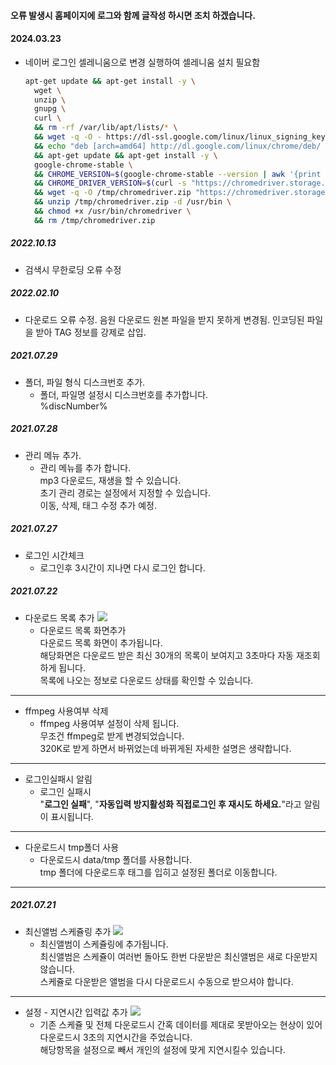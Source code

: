 #### 오류 발생시 홈페이지에 로그와 함께 글작성 하시면 조치 하겠습니다.
#### 2024.03.23
+ 네이버 로그인 셀레니움으로 변경
  실행하여 셀레니움 설치 필요함
  
  ```bash
  apt-get update && apt-get install -y \
    wget \
    unzip \
    gnupg \
    curl \
    && rm -rf /var/lib/apt/lists/* \
    && wget -q -O - https://dl-ssl.google.com/linux/linux_signing_key.pub | apt-key add - \
    && echo "deb [arch=amd64] http://dl.google.com/linux/chrome/deb/ stable main" >> /etc/apt/sources.list.d/google.list \
    && apt-get update && apt-get install -y \
    google-chrome-stable \
    && CHROME_VERSION=$(google-chrome-stable --version | awk '{print $3}' | cut -d '.' -f1) \
    && CHROME_DRIVER_VERSION=$(curl -s "https://chromedriver.storage.googleapis.com/LATEST_RELEASE_$CHROME_VERSION") \
    && wget -q -O /tmp/chromedriver.zip "https://chromedriver.storage.googleapis.com/$CHROME_DRIVER_VERSION/chromedriver_linux64.zip" \
    && unzip /tmp/chromedriver.zip -d /usr/bin \
    && chmod +x /usr/bin/chromedriver \
    && rm /tmp/chromedriver.zip
  ```
  
##### 2022.10.13
+ 검색시 무한로딩 오류 수정
##### 2022.02.10
+ 다운로드 오류 수정.
  음원 다운로드 원본 파일을 받지 못하게 변경됨.
  인코딩된 파일을 받아 TAG 정보를 강제로 삽입.
##### 2021.07.29
+ 폴더, 파일 형식 디스크번호 추가.
    + 폴더, 파일명 설정시 디스크번호를 추가합니다.  
    %discNumber%  
##### 2021.07.28
+ 관리 메뉴 추가.
    + 관리 메뉴를 추가 합니다.  
    mp3 다운로드, 재생을 할 수 있습니다.  
    초기 관리 경로는 설정에서 지정할 수 있습니다.  
    이동, 삭제, 태그 수정 추가 예정.

##### 2021.07.27
+ 로그인 시간체크
    + 로그인후 3시간이 지나면 다시 로그인 합니다.
##### 2021.07.22
+ 다운로드 목록 추가
![](https://cdn.discordapp.com/attachments/621288921493667872/867756513421557770/unknown.png)
    + 다운로드 목록 화면추가  
    다운로드 목록 화면이 추가됩니다.  
    해당화면은 다운로드 받은 최신 30개의 목록이 보여지고 3초마다 자동 재조회 하게 됩니다.  
    목록에 나오는 정보로 다운로드 상태를 확인할 수 있습니다.  
***
+ ffmpeg 사용여부 삭제
     + ffmpeg 사용여부 설정이 삭제 됩니다.  
    무조건 ffmpeg로 받게 변경되었습니다.  
    320K로 받게 하면서 바뀌었는데 바뀌게된 자세한 설명은 생략합니다.  
***
+ 로그인실패시 알림
    + 로그인 실패시  
    "**로그인 실패**", "**자동입력 방지활성화 직접로그인 후 재시도 하세요.**"라고 알림이 표시됩니다.
***
+ 다운로드시 tmp폴더 사용
    + 다운로드시 data/tmp 폴더를 사용합니다.  
    tmp 폴더에 다운로드후 태그를 입히고 설정된 폴더로 이동합니다.

***
##### 2021.07.21
+ 최신앨범 스케쥴링 추가
![](https://cdn.discordapp.com/attachments/621288921493667872/867415302882197514/unknown.png)
    + 최신앨범이 스케쥴링에 추가됩니다.  
    최신앨범은 스케쥴이 여러번 돌아도 한번 다운받은 최신앨범은 새로 다운받지 않습니다.  
    스케쥴로 다운받은 앨범을 다시 다운로드시 수동으로 받으셔야 합니다.
***
+ 설정 - 지연시간 입력값 추가
![](https://cdn.discordapp.com/attachments/621288921493667872/867416602743537694/unknown.png)  
    + 기존 스케쥴 및 전체 다운로드시 간혹 데이터를 제대로 못받아오는 현상이 있어 다운로드시 3초의 지연시간을 주었습니다.  
    해당항목을 설정으로 빼서 개인의 설정에 맞게 지연시킬수 있습니다.

